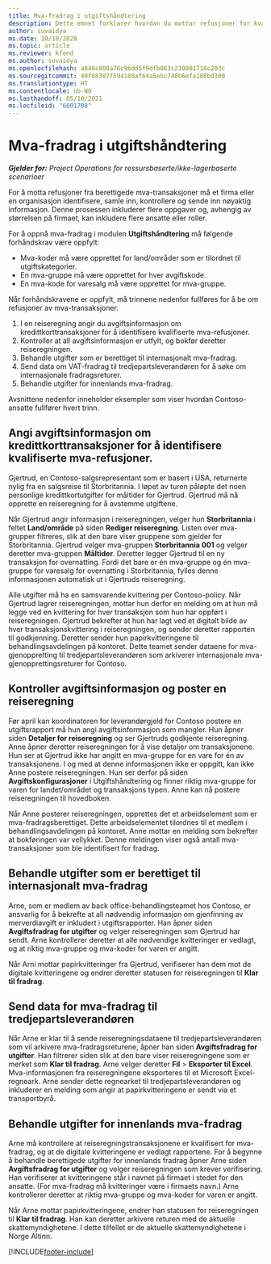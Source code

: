 ```yaml
---
title: Mva-fradrag i utgiftshåndtering
description: Dette emnet forklarer hvordan du mottar refusjoner for kvalifiserte mva-transaksjoner.
author: suvaidya
ms.date: 10/10/2020
ms.topic: article
ms.reviewer: kfend
ms.author: suvaidya
ms.openlocfilehash: a840c808a76c96dd5f9dfb863c230801718c203c
ms.sourcegitcommit: 40f68387f594180af64a5e5c748b6efa188bd300
ms.translationtype: HT
ms.contentlocale: nb-NO
ms.lasthandoff: 05/10/2021
ms.locfileid: "6001708"
---
```

# <a name="vat-recovery-in-expense-management"></a>Mva-fradrag i utgiftshåndtering

_**Gjelder for:** Project Operations for ressursbaserte/ikke-lagerbaserte scenarioer_

For å motta refusjoner fra berettigede mva-transaksjoner må et firma eller en organisasjon identifisere, samle inn, kontrollere og sende inn nøyaktig informasjon. Denne prosessen inkluderer flere oppgaver og, avhengig av størrelsen på firmaet, kan inkludere flere ansatte eller roller.

For å oppnå mva-fradrag i modulen **Utgiftshåndtering** må følgende forhåndskrav være oppfylt:

- Mva-koder må være opprettet for land/områder som er tilordnet til utgiftskategorier.
- En mva-gruppe må være opprettet for hver avgiftskode.
- En mva-kode for varesalg må være opprettet for mva-gruppe.

Når forhåndskravene er oppfylt, må trinnene nedenfor fullføres for å be om refusjoner av mva-transaksjoner.

1. I en reiseregning angir du avgiftsinformasjon om kredittkorttransaksjoner for å identifisere kvalifiserte mva-refusjoner.
2. Kontroller at all avgiftsinformasjon er utfylt, og bokfør deretter reiseregningen.
3. Behandle utgifter som er berettiget til internasjonalt mva-fradrag.
4. Send data om VAT-fradrag til tredjepartsleverandøren for å søke om internasjonale fradragsreturer.
5. Behandle utgifter for innenlands mva-fradrag.

Avsnittene nedenfor inneholder eksempler som viser hvordan Contoso-ansatte fullfører hvert trinn.

## <a name="enter-tax-information-about-credit-card-transactions-to-identify-eligible-vat-refunds"></a>Angi avgiftsinformasjon om kredittkorttransaksjoner for å identifisere kvalifiserte mva-refusjoner.

Gjertrud, en Contoso-salgsrepresentant som er basert i USA, returnerte nylig fra en salgsreise til Storbritannia. I løpet av turen påløpte det noen personlige kredittkortutgifter for måltider for Gjertrud. Gjertrud må nå opprette en reiseregning for å avstemme utgiftene.

Når Gjertrud angir informasjon i reiseregningen, velger hun **Storbritannia** i feltet **Land/område** på siden **Rediger reiseregning**. Listen over mva-grupper filtreres, slik at den bare viser gruppene som gjelder for Storbritannia. Gjertrud velger mva-gruppen **Storbritannia 001** og velger deretter mva-gruppen **Måltider**. Deretter legger Gjertrud til en ny transaksjon for overnatting. Fordi det bare er én mva-gruppe og én mva-gruppe for varesalg for overnatting i Storbritannia, fylles denne informasjonen automatisk ut i Gjertruds reiseregning.

Alle utgifter må ha en samsvarende kvittering per Contoso-policy. Når Gjertrud lagrer reiseregningen, mottar hun derfor en melding om at hun må legge ved en kvittering for hver transaksjon som hun har oppført i reiseregningen. Gjertrud bekrefter at hun har lagt ved et digitalt bilde av hver transaksjonskvittering i reiseregningen, og sender deretter rapporten til godkjenning. Deretter sender hun papirkvitteringene til behandlingsavdelingen på kontoret. Dette teamet sender dataene for mva-gjenoppretting til tredjepartsleverandøren som arkiverer internasjonale mva-gjenopprettingsreturer for Contoso.

## <a name="verify-tax-information-and-post-an-expense-report"></a>Kontroller avgiftsinformasjon og poster en reiseregning

Før april kan koordinatoren for leverandørgjeld for Contoso postere en utgiftsrapport må hun angi avgiftsinformasjon som mangler. Hun åpner siden **Detaljer for reiseregning** og ser Gjertruds godkjente reiseregning. Anne åpner deretter reiseregningen for å vise detaljer om transaksjonene. Hun ser at Gjertrud ikke har angitt en mva-gruppe for en vare for én av transaksjonene. I og med at denne informasjonen ikke er oppgitt, kan ikke Anne postere reiseregningen. Hun ser derfor på siden **Avgiftskonfigurasjoner** i Utgiftshåndtering og finner riktig mva-gruppe for varen for landet/området og transaksjons typen. Anne kan nå postere reiseregningen til hovedboken.

Når Anne posterer reiseregningen, opprettes det et arbeidselement som er mva-fradragsberettiget. Dette arbeidselementet tilordnes til et medlem i behandlingsavdelingen på kontoret. Anne mottar en melding som bekrefter at bokføringen var vellykket. Denne meldingen viser også antall mva-transaksjoner som ble identifisert for fradrag.

## <a name="process-expenses-that-are-eligible-for-international-vat-recovery"></a>Behandle utgifter som er berettiget til internasjonalt mva-fradrag

Arne, som er medlem av back office-behandlingsteamet hos Contoso, er ansvarlig for å bekrefte at all nødvendig informasjon om gjenfinning av merverdiavgift er inkludert i utgiftsrapporter. Han åpner siden **Avgiftsfradrag for utgifter** og velger reiseregningen som Gjertrud har sendt. Arne kontrollerer deretter at alle nødvendige kvitteringer er vedlagt, og at riktig mva-gruppe og mva-koder for varen er angitt.

Når Arni mottar papirkvitteringer fra Gjertrud, verifiserer han dem mot de digitale kvitteringene og endrer deretter statusen for reiseregningen til **Klar til fradrag**.

## <a name="send-vat-recovery-data-to-the-third-party-vendor"></a>Send data for mva-fradrag til tredjepartsleverandøren

Når Arne er klar til å sende reiseregningsdataene til tredjepartsleverandøren som vil arkivere mva-fradragsreturene, åpner han siden **Avgiftsfradrag for utgifter**. Han filtrerer siden slik at den bare viser reiseregningene som er merket som **Klar til fradrag**. Arne velger deretter **Fil** &gt; **Eksporter til Excel**. Mva-informasjonen fra reiseregningene eksporteres til et Microsoft Excel-regneark. Arne sender dette regnearket til tredjepartsleverandøren og inkluderer en melding som angir at papirkvitteringene er sendt via et transportbyrå.

## <a name="process-expenses-for-domestic-vat-recovery"></a>Behandle utgifter for innenlands mva-fradrag

Arne må kontrollere at reiseregningstransaksjonene er kvalifisert for mva-fradrag, og at de digitale kvitteringene er vedlagt rapportene. For å begynne å behandle berettigede utgifter for innenlands fradrag åpner Arne siden **Avgiftsfradrag for utgifter** og velger reiseregningen som krever verifisering. Han verifiserer at kvitteringene står i navnet på firmaet i stedet for den ansatte. (For mva-fradrag må kvitteringer være i firmaets navn.) Arne kontrollerer deretter at riktig mva-gruppe og mva-koder for varen er angitt.

Når Arne mottar papirkvitteringene, endrer han statusen for reiseregningen til **Klar til fradrag**. Han kan deretter arkivere returen med de aktuelle skattemyndighetene. I dette tilfellet er de aktuelle skattemyndighetene i Norge Altinn.


[!INCLUDE[footer-include](../includes/footer-banner.md)]
